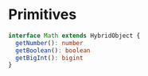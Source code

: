 ---
---

# Primitives

```ts
interface Math extends HybridObject {
  getNumber(): number
  getBoolean(): boolean
  getBigInt(): bigint
}
```
